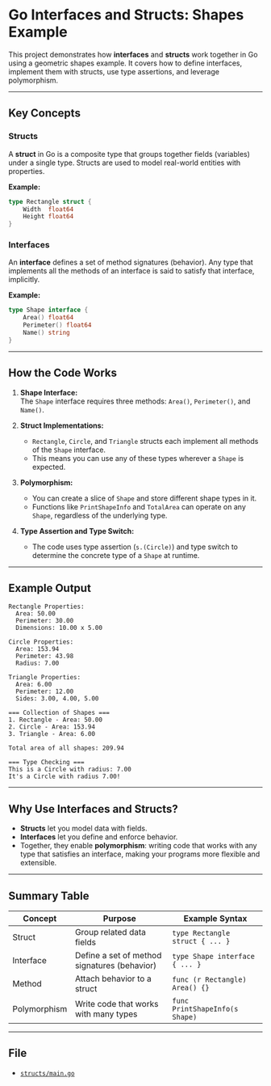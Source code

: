 # Go Interfaces and Structs: Shapes Example

This project demonstrates how **interfaces** and **structs** work together in Go using a geometric shapes example. It covers how to define interfaces, implement them with structs, use type assertions, and leverage polymorphism.

---

## Key Concepts

### Structs

A **struct** in Go is a composite type that groups together fields (variables) under a single type. Structs are used to model real-world entities with properties.

**Example:**

```go
type Rectangle struct {
    Width  float64
    Height float64
}
```

### Interfaces

An **interface** defines a set of method signatures (behavior). Any type that implements all the methods of an interface is said to satisfy that interface, implicitly.

**Example:**

```go
type Shape interface {
    Area() float64
    Perimeter() float64
    Name() string
}
```

---

## How the Code Works

1. **Shape Interface:**  
   The `Shape` interface requires three methods: `Area()`, `Perimeter()`, and `Name()`.

2. **Struct Implementations:**

   - `Rectangle`, `Circle`, and `Triangle` structs each implement all methods of the `Shape` interface.
   - This means you can use any of these types wherever a `Shape` is expected.

3. **Polymorphism:**

   - You can create a slice of `Shape` and store different shape types in it.
   - Functions like `PrintShapeInfo` and `TotalArea` can operate on any `Shape`, regardless of the underlying type.

4. **Type Assertion and Type Switch:**
   - The code uses type assertion (`s.(Circle)`) and type switch to determine the concrete type of a `Shape` at runtime.

---

## Example Output

```
Rectangle Properties:
  Area: 50.00
  Perimeter: 30.00
  Dimensions: 10.00 x 5.00

Circle Properties:
  Area: 153.94
  Perimeter: 43.98
  Radius: 7.00

Triangle Properties:
  Area: 6.00
  Perimeter: 12.00
  Sides: 3.00, 4.00, 5.00

=== Collection of Shapes ===
1. Rectangle - Area: 50.00
2. Circle - Area: 153.94
3. Triangle - Area: 6.00

Total area of all shapes: 209.94

=== Type Checking ===
This is a Circle with radius: 7.00
It's a Circle with radius 7.00!
```

---

## Why Use Interfaces and Structs?

- **Structs** let you model data with fields.
- **Interfaces** let you define and enforce behavior.
- Together, they enable **polymorphism**: writing code that works with any type that satisfies an interface, making your programs more flexible and extensible.

---

## Summary Table

| Concept      | Purpose                                      | Example Syntax                  |
| ------------ | -------------------------------------------- | ------------------------------- |
| Struct       | Group related data fields                    | `type Rectangle struct { ... }` |
| Interface    | Define a set of method signatures (behavior) | `type Shape interface { ... }`  |
| Method       | Attach behavior to a struct                  | `func (r Rectangle) Area() {}`  |
| Polymorphism | Write code that works with many types        | `func PrintShapeInfo(s Shape)`  |

---

## File

- [`structs/main.go`](main.go)
